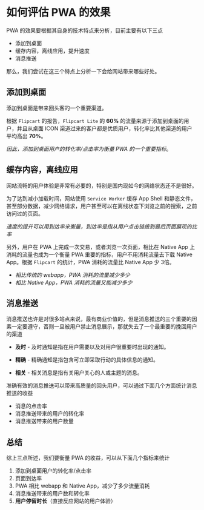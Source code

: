 # 如何评估 PWA 的效果

PWA 的效果要根据其自身的技术特点来分析，目前主要有以下三点

* 添加到桌面
* 缓存内容，离线应用，提升速度
* 消息推送

那么，我们尝试在这三个特点上分析一下会给网站带来哪些好处。

## 添加到桌面

添加到桌面是带来回头客的一个重要渠道。

根据 `Flipcart` 的报告，`Flipcart Lite` 的 **60%** 的流量来源于添加到桌面的用户，并且从桌面 ICON 渠道过来的客户都是优质用户，转化率比其他渠道的用户平均高出 **70%**。

*因此，添加到桌面用户的转化率/点击率为衡量 PWA 的一个重要指标*。

## 缓存内容，离线应用

网站流畅的用户体验是非常有必要的，特别是国内现如今的网络状态还不是很好。

为了达到减小加载时间，网站使用 `Service Worker` 缓存 App Shell 和静态文件，甚至部分数据，减少网络请求，用户甚至可以在离线状态下浏览之前的搜索，之前访问过的页面。

*速度的提升可以用到达率来衡量，到达率是指从用户点击链接到最后页面展现的比率*

另外，用户在 PWA 上完成一次交易，或者浏览一次页面，相比在 Native App 上消耗的流量也成为一个衡量 PWA 重要的指标，用户不用消耗流量去下载 Native App。根据 `Flipcart` 的统计，PWA 消耗的流量比 Native App 少 3倍。

* *相比传统的 webapp，PWA 消耗的流量减少多少*
* *相比 Native App，PWA 消耗的流量又能减少多少*

## 消息推送

消息推送也许是对很多站点来说，最有商业价值的，但是消息推送的三个重要的因素一定要遵守，否则一旦被用户禁止消息展示，那就失去了一个最重要的挽回用户的渠道

* **及时** - 及时通知是指在用户需要以及对用户很重要时出现的通知。

* **精确** - 精确通知是指包含可立即采取行动的具体信息的通知。

* **相关** - 相关消息是指有关用户关心的人或主题的消息。

准确有效的消息推送可以带来高质量的回头用户，可以通过下面几个方面统计消息推送的收益

* 消息的点击率
* 消息推送带来的用户的转化率
* 消息推送带来的用户数量


## 总结

综上三点所述，我们要衡量 PWA 的收益，可以从下面几个指标来统计

1. 添加到桌面用户的转化率/点击率
2. 页面到达率
3. PWA 相比 webapp 和 Native App，减少了多少流量消耗
4. 消息推送带来的用户数和转化率
5. **用户停留时长**（直接反应网站的用户体验）

